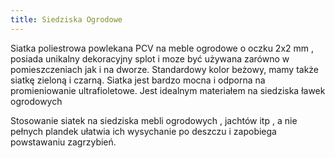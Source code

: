 ```yaml
---
title: Siedziska Ogrodowe
---
```


Siatka poliestrowa powlekana PCV na meble ogrodowe o oczku 2x2 mm , posiada unikalny dekoracyjny splot i moze być używana zarówno w pomieszczeniach jak i na dworze. Standardowy kolor beżowy, mamy także siatkę zieloną i czarną. Siatka jest bardzo mocna i odporna na promieniowanie ultrafioletowe. Jest idealnym materiałem na siedziska ławek ogrodowych

Stosowanie siatek na siedziska mebli ogrodowych , jachtów itp , a nie pełnych
plandek ułatwia ich wysychanie po deszczu i zapobiega powstawaniu zagrzybień.
